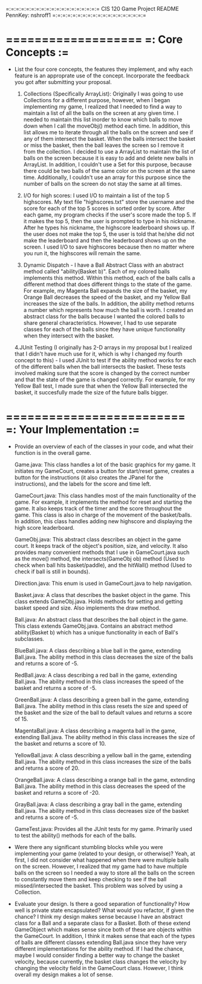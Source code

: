=:=:=:=:=:=:=:=:=:=:=:=:=:=:=:=:=:=:=
CIS 120 Game Project README
PennKey: nshroff1
=:=:=:=:=:=:=:=:=:=:=:=:=:=:=:=:=:=:=



===================
=: Core Concepts :=
===================

- List the four core concepts, the features they implement, and why each feature
  is an approprate use of the concept. Incorporate the feedback you got after
  submitting your proposal.

  1. Collections (Specifically ArrayList): Originally I was going to use Collections for a different purpose, 
  however, when I began implementing my game, I realized that I needed to find a way to maintain a list of all
  the balls on the screen at any given time. I needed to maintain this list inorder to know which balls to move down when
  I call the moveObj() method each time. In addition, this list allows me to iterate through all the balls on the screen
  and see if any of them intersect the basket. When the balls intersect the basket or miss the basket, then the ball leaves 
  the screen so I remove it from the collection. I decided to use a ArrayList to maintain the list of balls on the screen
  because it is easy to add and delete new balls in ArrayList. In addition, I couldn't use a Set for this purpose, because there
  could be two balls of the same color on the screen at the same time. Additionally, I couldn't use an array for this
  purpose since the number of balls on the screen do not stay the same at all times.

  2. I/O for high scores: I used I/O to maintain a list of the top 5 highscores. 
  My text file "highscores.txt" store the username and the score for each of the top 5 scores in sorted order by score.
  After each game, my program checks if the user's score made the top 5. If it makes the top 5, then the user is 
  prompted to type in his nickname. After he types his nickname, the highscore leaderboard shows up. If the user
  does not make the top 5, the user is told that he/she did not make the leaderboard and then the leaderboard shows up on the screen.
  I used I/O to save highscores because then no matter where you run it, the highscores will remain the same.


  3. Dynamic Dispatch - I have a Ball Abstract Class with an abstract method called "ability(Basket b)". Each of my 
  colored balls implements this method. Within this method, each of the balls calls a different method that does
  different things to the state of the game. For example, my Magenta Ball expands the size of the basket, my
  Orange Ball decreases the speed of the basket, and my Yellow Ball increases the size of the balls. In addition,
  the ability method returns a number which represents how much the ball is worth. I created an abstract class 
  for the balls because I wanted the colored balls to share general characteristics. However, I had to use 
  separate classes for each of the balls since they have unique functionality when they intersect with the basket.
 

  4.JUnit Testing (I originally has 2-D arrays in my proposal but I realized that I didn't have much use for
  it, which is why I changed my fourth concept to this) - I used JUnit to test if the ability method works for each of 
  the different balls when the ball intersects the basket. These tests involved making sure that the score is 
  changed by the correct number and that the state of the game is changed correctly. 
  For example, for my Yellow Ball test, I made sure that when the Yellow Ball intersected the basket, 
  it succesfully made the size of the future balls bigger.


=========================
=: Your Implementation :=
=========================

- Provide an overview of each of the classes in your code, and what their
  function is in the overall game.
  
  Game.java: This class handles a lot of the basic graphics for my game. It initiates my GameCourt,
  creates a button for start/reset game, creates a button for the instructions (it also creates the JPanel 
  for the instructions), and the labels for the score and time left.
  
  GameCourt.java: This class handles most of the main functionality of the game. For example, it implements the method
  for reset and starting the game. It also keeps track of the timer and the score throughout the game. This class
  is also in charge of the movement of the basket/balls. In addition, this class handles adding new highscore 
  and displaying the high score leaderboard.
  
  GameObj.java: This abstract class describes an object in the game court. It keeps track of the object's position,
  size, and velocity. It also provides many convenient methods that I use in GameCourt.java such as the move() method,
  the intersects(GameObj ob) method (Used to check when ball hits basket/paddle), and the hitWall() method 
  (Used to check if ball is still in bounds).
  
  Direction.java: This enum is used in GameCourt.java to help navigation.
  
  Basket.java: A class that describes the basket object in the game. This class extends GameObj.java.
  Holds methods for setting and getting basket speed and size. Also implements the draw method.
  
  Ball.java: An abstract class that describes the ball object in the game. This class extends GameObj.java.
  Contains an abstract method ability(Basket b) which has a unique functionality in each of Ball's subclasses. 
  
  BlueBall.java: A class describing a blue ball in the game, extending Ball.java. The ability method in this class
  decreases the size of the balls and returns a score of -5.

  RedBall.java: A class describing a red ball in the game, extending Ball.java. The ability method in this class
  increases the speed of the basket and returns a score of -5.
  
  GreenBall.java: A class describing a green ball in the game, extending Ball.java. The ability method in this class
  resets the size and speed of the basket and the size of the ball to default values and returns a score of 15.
  
  MagentaBall.java: A class describing a magenta ball in the game, extending Ball.java. The ability method in this class
  increases the size of the basket and returns a score of 10.
  
  YellowBall.java: A class describing a yellow ball in the game, extending Ball.java. The ability method in this class
  increases the size of the balls and returns a score of 20.

  OrangeBall.java: A class describing a orange ball in the game, extending Ball.java. The ability method in this class
  decreases the speed of the basket and returns a score of -20.
  
  GrayBall.java: A class describing a gray ball in the game, extending Ball.java. The ability method in this class
  decreases size of the basket and returns a score of -5.

  GameTest.java: Provides all the JUnit tests for my game. Primarily used to test the ability() methods for each
  of the balls.

- Were there any significant stumbling blocks while you were implementing your
  game (related to your design, or otherwise)?
  Yeah, at first, I did not consider what happened when there were multiple balls on the screen.
  However, I realized that my game had to have multiple balls on the screen so I needed a way to store all the balls
  on the screen to constantly move them and keep checking to see if the ball missed/intersected the basket. This
  problem was solved by using a Collection.

- Evaluate your design. Is there a good separation of functionality? How well is
  private state encapsulated? What would you refactor, if given the chance?
  I think my design makes sense because I have an abstract class for a Ball and a separate class for a Basket. 
  Both of these extend GameObject which makes sense since both of these are objects within the GameCourt. In addition,
  I think it makes sense that each of the types of balls are different classes extending Ball.java
  since they have very different implementations for the ability method. If I had the chance, maybe I would
  consider finding a better way to change the basket velocity, because currently, the basket class changes the
  velocity by changing the velocity field in the GameCourt class. However, I think overall my design makes a lot of
  sense.



